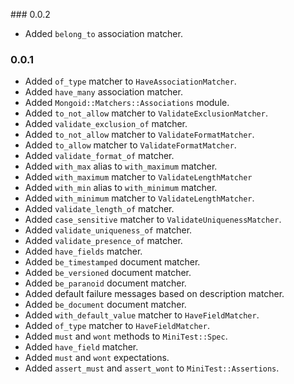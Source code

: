 ### 0.0.2

+ Added `belong_to` association matcher.

### 0.0.1

+ Added `of_type` matcher to `HaveAssociationMatcher`.
+ Added `have_many` association matcher.
+ Added `Mongoid::Matchers::Associations` module.
+ Added `to_not_allow` matcher to `ValidateExclusionMatcher`.
+ Added `validate_exclusion_of` matcher.
+ Added `to_not_allow` matcher to `ValidateFormatMatcher`.
+ Added `to_allow` matcher to `ValidateFormatMatcher`.
+ Added `validate_format_of` matcher.
+ Added `with_max` alias to `with_maximum` matcher.
+ Added `with_maximum` matcher to `ValidateLengthMatcher`
+ Added `with_min` alias to `with_minimum` matcher.
+ Added `with_minimum` matcher to `ValidateLengthMatcher`.
+ Added `validate_length_of` matcher.
+ Added `case_sensitive` matcher to `ValidateUniquenessMatcher`.
+ Added `validate_uniqueness_of` matcher.
+ Added `validate_presence_of` matcher.
+ Added `have_fields` matcher.
+ Added `be_timestamped` document matcher.
+ Added `be_versioned` document matcher.
+ Added `be_paranoid` document matcher.
+ Added default failure messages based on description matcher.
+ Added `be_document` document matcher.
+ Added `with_default_value` matcher to `HaveFieldMatcher`.
+ Added `of_type` matcher to `HaveFieldMatcher`.
+ Added `must` and `wont` methods to `MiniTest::Spec`.
+ Added `have_field` matcher.
+ Added `must` and `wont` expectations.
+ Added `assert_must` and `assert_wont` to `MiniTest::Assertions`.
